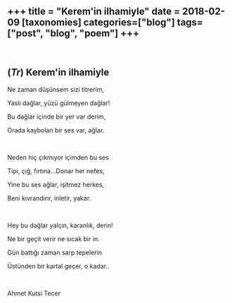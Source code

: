 +++
title = "Kerem'in ilhamiyle"
date = 2018-02-09
[taxonomies]
categories=["blog"]
tags=["post", "blog", "poem"]
+++
---
<br>

## (*Tr*) Kerem'in ilhamiyle
Ne zaman düşünsem sizi titrerim,

Yaslı dağlar, yüzü gülmeyen dağlar!

Bu dağlar içinde bir yer var derim,

Orada kaybolan bir ses var, ağlar.

<br>

Neden hiç çıkmıyor içimden bu ses

Tipi, çığ, fırtına...Donar her nefes,

Yine bu ses ağlar, işitmez herkes,

Beni kıvrandırır, inletir, yakar.

<br>

Hey bu dağlar yalçın, karanlık, derin!

Ne bir geçit verir ne sıcak bir in.

Gün battığı zaman sarp tepelerin

Üstünden bir kartal geçer, o kadar..

<br>

Ahmet Kutsi Tecer
